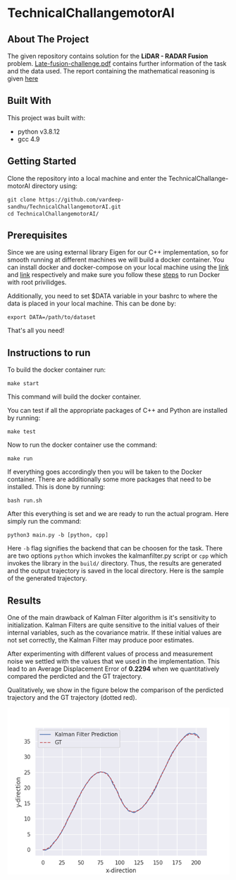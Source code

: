 # TechnicalChallangemotorAI

## About The Project

The given repository contains solution for the **LiDAR - RADAR Fusion** problem. [Late-fusion-challenge.pdf](Late-fusion-challenge.pdf) contains further information of the task and the data used. The report containing the mathematical reasoning is given [here](report.pdf)

## Built With
This project was built with:

* python v3.8.12
* gcc 4.9

## Getting Started

Clone the repository into a local machine and enter the TechnicalChallange-motorAI directory using:

```shell
git clone https://github.com/vardeep-sandhu/TechnicalChallangemotorAI.git
cd TechnicalChallangemotorAI/
```
## Prerequisites

Since we are using external library Eigen for our C++ implementation, so for smooth running at different machines we will build a docker container. You can install docker and docker-compose on your local machine using the [link](https://docs.docker.com/engine/install/ubuntu/) and [link](https://docker-docs.netlify.app/compose/install/#install-compose) respectively and make sure you follow these [steps](https://docs.docker.com/engine/install/linux-postinstall/) to run Docker with root privilidges. 


Additionally, you need to set $DATA variable in your bashrc to where the data is placed in your local machine. This can be done by:

```shell
export DATA=/path/to/dataset
```


That's all you need!

## Instructions to run

To build the docker container run:

```shell
make start
```

This command will build the docker container.

You can test if all the appropriate packages of C++ and Python are installed by running:

```shell
make test
```

Now to run the docker container use the command:

```
make run
```

If everything goes accordingly then you will be taken to the Docker container. There are additionally some more packages that need to be installed. This is done by running:

```
bash run.sh
```

After this everything is set and we are ready to run the actual program. Here simply run the command:


```
python3 main.py -b [python, cpp]
```
Here `-b` flag signifies the backend that can be choosen for the task. There are two options `python` which invokes the kalmanfilter.py script or `cpp` which invokes the library in the `build/` directory. Thus, the results are generated and the output trajectory is saved in the local directory. Here is the sample of the generated trajectory.


## Results 

One of the main drawback of Kalman Filter algorithm is it's sensitivity to initialization. Kalman Filters are quite sensitive to the initial values of their internal variables, such as the covariance matrix. If these initial values are not set correctly, the Kalman Filter may produce poor estimates. 

After experimenting with different values of process and measurement noise we settled with the values that we used in the implementation. This lead to an Average Displacement Error of **0.2294** when we quantitatively compared the perdicted and the GT trajectory. 

Qualitatively, we show in the figure below the comparison of the perdicted trajectory and the GT trajectory (dotted red). 

![](resulting_trajectories.png "Qualitative Analysis")